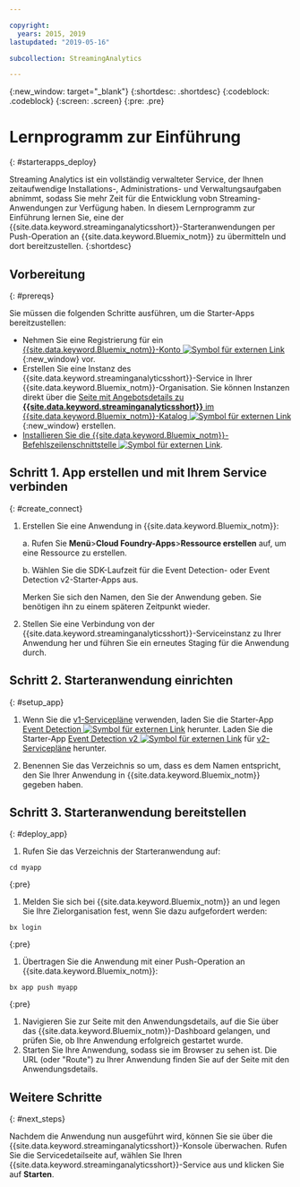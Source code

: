```yaml
---

copyright:
  years: 2015, 2019
lastupdated: "2019-05-16"

subcollection: StreamingAnalytics

---
```


<!-- Attribute definitions -->
{:new_window: target="_blank"}
{:shortdesc: .shortdesc}
{:codeblock: .codeblock}
{:screen: .screen}
{:pre: .pre}

# Lernprogramm zur Einführung
{: #starterapps_deploy}

Streaming Analytics ist ein vollständig verwalteter Service, der Ihnen zeitaufwendige Installations-, Administrations- und Verwaltungsaufgaben abnimmt, sodass Sie mehr Zeit für die Entwicklung vobn Streaming-Anwendungen zur Verfügung haben. In diesem Lernprogramm zur Einführung lernen Sie, eine der {{site.data.keyword.streaminganalyticsshort}}-Starteranwendungen per Push-Operation an {{site.data.keyword.Bluemix_notm}} zu übermitteln und dort bereitzustellen.
{:shortdesc}


## Vorbereitung
{: #prereqs}

Sie müssen die folgenden Schritte ausführen, um die Starter-Apps bereitzustellen:

* Nehmen Sie eine Registrierung für ein [{{site.data.keyword.Bluemix_notm}}-Konto ![Symbol für externen Link](../../icons/launch-glyph.svg "Symbol für externen Link")](https://{DomainName}/registration){:new_window} vor.
* Erstellen Sie eine Instanz des {{site.data.keyword.streaminganalyticsshort}}-Service in Ihrer {{site.data.keyword.Bluemix_notm}}-Organisation. Sie können Instanzen direkt über die [Seite mit Angebotsdetails zu **{{site.data.keyword.streaminganalyticsshort}}** im {{site.data.keyword.Bluemix_notm}}-Katalog ![Symbol für externen Link](../../icons/launch-glyph.svg "Symbol für externen Link")](https://{DomainName}/catalog/services/streaming-analytics/){:new_window} erstellen.  
* [Installieren Sie die {{site.data.keyword.Bluemix_notm}}-Befehlszeilenschnittstelle ![Symbol für externen Link](../../icons/launch-glyph.svg "Symbol für externen Link")](/docs/cli?topic=cloud-cli-install-ibmcloud-cli#install-ibmcloud-cli).



## Schritt 1. App erstellen und mit Ihrem Service verbinden
{: #create_connect}

1. Erstellen Sie eine Anwendung in {{site.data.keyword.Bluemix_notm}}:

    a. Rufen Sie **Menü**>**Cloud Foundry-Apps**>**Ressource erstellen** auf, um eine Ressource zu erstellen.

    b. Wählen Sie die SDK-Laufzeit für die Event Detection- oder Event Detection v2-Starter-Apps aus.

    Merken Sie sich den Namen, den Sie der Anwendung geben. Sie benötigen ihn zu einem späteren Zeitpunkt wieder.
1. Stellen Sie eine Verbindung von der {{site.data.keyword.streaminganalyticsshort}}-Serviceinstanz zu Ihrer Anwendung her und führen Sie ein erneutes Staging für die Anwendung durch.

## Schritt 2. Starteranwendung einrichten
{: #setup_app}

1. Wenn Sie die [v1-Servicepläne](/docs/services/StreamingAnalytics?topic=StreamingAnalytics-service_plans#service_plans) verwenden, laden Sie die Starter-App [Event Detection ![Symbol für externen Link](../../icons/launch-glyph.svg "Symbol für externen Link")](https://streams-github-samples.mybluemix.net/?get=QuickStart/EventDetection) herunter. Laden Sie die Starter-App [Event Detection v2 ![Symbol für externen Link](../../icons/launch-glyph.svg "Symbol für externen Link")](https://streams-github-samples.mybluemix.net/?get=QuickStart%2FBeta201801%2FEventDetectionV2) für [v2-Servicepläne](/docs/services/StreamingAnalytics?topic=StreamingAnalytics-service_plans#service_plans) herunter.

1. Benennen Sie das Verzeichnis so um, dass es dem Namen entspricht, den Sie Ihrer Anwendung in {{site.data.keyword.Bluemix_notm}} gegeben haben.

## Schritt 3. Starteranwendung bereitstellen
{: #deploy_app}

1. Rufen Sie das Verzeichnis der Starteranwendung auf:
  <pre><code>cd myapp</code></pre>
  {:pre}

1. Melden Sie sich bei {{site.data.keyword.Bluemix_notm}} an und legen Sie Ihre Zielorganisation fest, wenn Sie dazu aufgefordert werden:
  <pre><code>bx login</code></pre>
  {:pre}

1. Übertragen Sie die Anwendung mit einer Push-Operation an {{site.data.keyword.Bluemix_notm}}:
  <pre><code>bx app push myapp</code></pre>
  {:pre}

1. Navigieren Sie zur Seite mit den Anwendungsdetails, auf die Sie über das {{site.data.keyword.Bluemix_notm}}-Dashboard gelangen, und prüfen Sie, ob Ihre Anwendung erfolgreich gestartet wurde.
1. Starten Sie Ihre Anwendung, sodass sie im Browser zu sehen ist. Die URL (oder "Route") zu Ihrer Anwendung finden Sie auf der Seite mit den Anwendungsdetails.

## Weitere Schritte
{: #next_steps}

Nachdem die Anwendung nun ausgeführt wird, können Sie sie über die {{site.data.keyword.streaminganalyticsshort}}-Konsole überwachen. Rufen Sie die Servicedetailseite auf, wählen Sie Ihren {{site.data.keyword.streaminganalyticsshort}}-Service aus und klicken Sie auf **Starten**.
